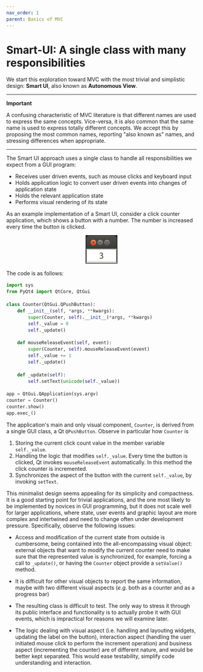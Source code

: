 ```yaml
---
nav_order: 1
parent: Basics of MVC
---
```

# Smart-UI: A single class with many responsibilities

We start this exploration toward MVC with the most trivial and simplistic design: **Smart UI**, also known as **Autonomous View**. 

----
**Important**
    
A confusing characteristic of MVC literature is that different names are used to express the same concepts. Vice-versa, it is also common that the same name is used to express totally different concepts. We accept this by proposing the most common names, reporting "also known as" names, and stressing differences when appropriate.

----

The Smart UI approach uses a single class to handle all responsibilities we expect from a GUI program:

   - Receives user driven events, such as mouse clicks and keyboard input
   - Holds application logic to convert user driven events into changes of application state
   - Holds the relevant application state
   - Performs visual rendering of its state

As an example implementation of a Smart UI, consider a click counter application, which shows a button with a number. The number is increased every time the button is clicked. 
  
<p align="center">
  <img src="images/SmartUI.png"/>
</p>  

The code is as follows:

```python
import sys
from PyQt4 import QtCore, QtGui

class Counter(QtGui.QPushButton):
    def __init__(self, *args, **kwargs):
        super(Counter, self).__init__(*args, **kwargs)
        self._value = 0
        self._update()

    def mouseReleaseEvent(self, event):
        super(Counter, self).mouseReleaseEvent(event)
        self._value += 1
        self._update()

    def _update(self):
        self.setText(unicode(self._value))

app = QtGui.QApplication(sys.argv)
counter = Counter()
counter.show()
app.exec_()
```

The application's main and only visual component, ``Counter``, is derived from
a single GUI class, a Qt ``QPushButton``. Observe in particular how ``Counter`` is
    
1. Storing the current click count value in the member variable ``self._value``.
2. Handling the logic that modifies ``self._value``. Every time the button is
   clicked, Qt invokes ``mouseReleaseEvent`` automatically. In this method 
   the click counter is incremented. 
3. Synchronizes the aspect of the button with the current ``self._value``, 
   by invoking ``setText``.

This minimalist design seems appealing for its simplicity and compactness.
It is a good starting point for trivial applications, and the one most likely to
be implemented by novices in GUI programming, but it does not scale well for
larger applications, where state, user events and graphic layout are more
complex and intertwined and need to change often under development pressure. 
Specifically, observe the following issues:

- Access and modification of the current state from outside is cumbersome, being
  contained into the all-encompassing visual object: external objects that want to
  modify the current counter need to make sure that the represented value is
  synchronized, for example, forcing a call to ``_update()``, or having the
  ``Counter`` object provide a ``setValue()`` method.

- It is difficult for other visual objects to report the same information,
  maybe with two different visual aspects (*e.g.* both as a counter and as a
  progress bar)

- The resulting class is difficult to test. The only way to stress it through
  its public interface and functionality is to actually probe it with GUI
  events, which is impractical for reasons we will examine later.

- The logic dealing with visual aspect (i.e. handling and layouting widgets,
  updating the label on the button), interaction aspect (handling the user
  initiated mouse click to perform the increment operation) and business aspect
  (incrementing the counter) are of different nature, and would be better kept
  separated. This would ease testability, simplify code understanding and
  interaction.


